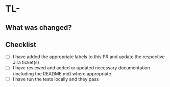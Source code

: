 # TL-

## What was changed?

<!--
  Please describe the current behaviour and the aim of your changes
-->

## Checklist

<!-- Put an 'x' in the boxes that apply -->

 - [ ] I have added the appropriate labels to this PR and update the respective Jira ticket(s)
 - [ ] I have reviewed and added or updated necessary documentation (including the README.md) where appropriate
 - [ ] I have run the tests locally and they pass
